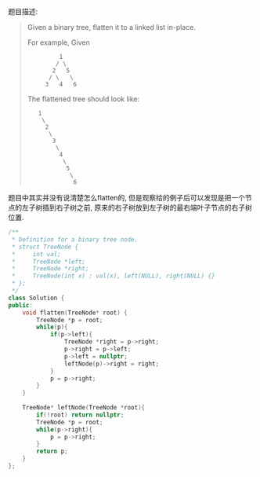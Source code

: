 题目描述:

> Given a binary tree, flatten it to a linked list in-place.
>
> For example,
> Given
>
> ```
>          1
>         / \
>        2   5
>       / \   \
>      3   4   6
>
> ```
>
> The flattened tree should look like:
>
> ```
>    1
>     \
>      2
>       \
>        3
>         \
>          4
>           \
>            5
>             \
>              6
> ```

题目中其实并没有说清楚怎么flatten的, 但是观察给的例子后可以发现是把一个节点的左子树插到右子树之前, 原来的右子树放到左子树的最右端叶子节点的右子树位置.

```c++
/**
 * Definition for a binary tree node.
 * struct TreeNode {
 *     int val;
 *     TreeNode *left;
 *     TreeNode *right;
 *     TreeNode(int x) : val(x), left(NULL), right(NULL) {}
 * };
 */
class Solution {
public:
    void flatten(TreeNode* root) {
        TreeNode *p = root;
        while(p){
            if(p->left){
                TreeNode *right = p->right;
                p->right = p->left;
                p->left = nullptr;
                leftNode(p)->right = right;
            }
            p = p->right;
        }
    }
    
    TreeNode* leftNode(TreeNode *root){
        if(!root) return nullptr;
        TreeNode *p = root;
        while(p->right){
            p = p->right;
        }
        return p;
    }
};
```

